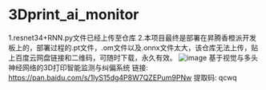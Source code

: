 # 3Dprint_ai_monitor
1.resnet34+RNN.py文件已经上传至仓库
2.本项目最终是部署在昇腾香橙派开发板上的，部署过程的.pt文件，.om文件以及.onnx文件太大，该仓库无法上传，贴上百度云网盘链接和二维码，可随时下载，永久有效。
![image](https://github.com/user-attachments/assets/b8ebc302-2fa5-4340-81b2-b91506109710)
基于视觉与多头神经网络的3D打印智能监测与纠偏系统
链接: https://pan.baidu.com/s/1lyS15dg4P8W7QZEPum9PNw 提取码: qcwq 
